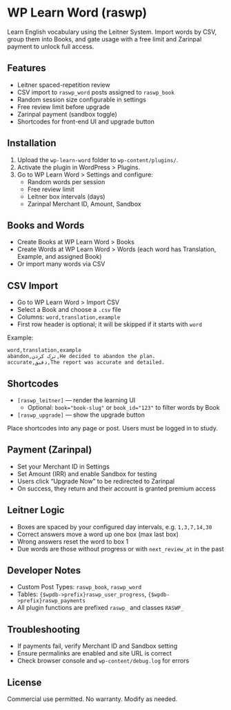 # WP Learn Word (raswp)

Learn English vocabulary using the Leitner System. Import words by CSV, group them into Books, and gate usage with a free limit and Zarinpal payment to unlock full access.

## Features
- Leitner spaced-repetition review
- CSV import to `raswp_word` posts assigned to `raswp_book`
- Random session size configurable in settings
- Free review limit before upgrade
- Zarinpal payment (sandbox toggle)
- Shortcodes for front-end UI and upgrade button

## Installation
1. Upload the `wp-learn-word` folder to `wp-content/plugins/`.
2. Activate the plugin in WordPress > Plugins.
3. Go to WP Learn Word > Settings and configure:
   - Random words per session
   - Free review limit
   - Leitner box intervals (days)
   - Zarinpal Merchant ID, Amount, Sandbox

## Books and Words
- Create Books at WP Learn Word > Books
- Create Words at WP Learn Word > Words (each word has Translation, Example, and assigned Book)
- Or import many words via CSV

## CSV Import
- Go to WP Learn Word > Import CSV
- Select a Book and choose a `.csv` file
- Columns: `word,translation,example`
- First row header is optional; it will be skipped if it starts with `word`

Example:
```
word,translation,example
abandon,ترک کردن,He decided to abandon the plan.
accurate,دقیق,The report was accurate and detailed.
```

## Shortcodes
- `[raswp_leitner]` — render the learning UI
  - Optional: `book="book-slug"` or `book_id="123"` to filter words by Book
- `[raswp_upgrade]` — show the upgrade button

Place shortcodes into any page or post. Users must be logged in to study.

## Payment (Zarinpal)
- Set your Merchant ID in Settings
- Set Amount (IRR) and enable Sandbox for testing
- Users click “Upgrade Now” to be redirected to Zarinpal
- On success, they return and their account is granted premium access

## Leitner Logic
- Boxes are spaced by your configured day intervals, e.g. `1,3,7,14,30`
- Correct answers move a word up one box (max last box)
- Wrong answers reset the word to box 1
- Due words are those without progress or with `next_review_at` in the past

## Developer Notes
- Custom Post Types: `raswp_book`, `raswp_word`
- Tables: `{$wpdb->prefix}raswp_user_progress`, `{$wpdb->prefix}raswp_payments`
- All plugin functions are prefixed `raswp_` and classes `RASWP_`

## Troubleshooting
- If payments fail, verify Merchant ID and Sandbox setting
- Ensure permalinks are enabled and site URL is correct
- Check browser console and `wp-content/debug.log` for errors

## License
Commercial use permitted. No warranty. Modify as needed.